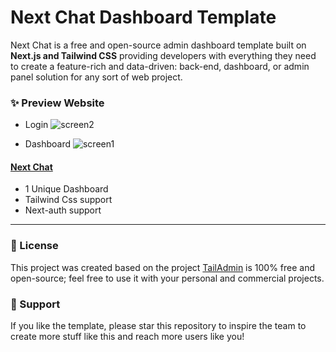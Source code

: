 # Next Chat Dashboard Template

Next Chat is a free and open-source admin dashboard template built on **Next.js and Tailwind CSS** providing developers with everything they need to create a feature-rich and data-driven: back-end, dashboard, or admin panel solution for any sort of web project.


### ✨ Preview Website
- Login
![screen2](https://github.com/JetQin/nextjs-dash/assets/834055/c7eb00f8-9c6b-4d87-86b3-5bbf5c9cb43f)

- Dashboard
![screen1](https://github.com/JetQin/nextjs-dash/assets/834055/182a6dd6-dddf-4bfe-802d-19a20f90ace7)



#### [Next Chat](https://github.com/JetQin/nextjs-dash)
- 1 Unique Dashboard
- Tailwind Css support
- Next-auth support
___


### 📄 License
This project was created based on the project [TailAdmin](https://github.com/TailAdmin/free-nextjs-admin-dashboard) is 100% free and open-source; feel free to use it with your personal and commercial projects.

### 💜 Support
If you like the template, please star this repository to inspire the team to create more stuff like this and reach more users like you!
